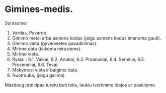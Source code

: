 # Gimines-medis.
Surasome: 
1. Vardas, Pavarde.
2. Gimimo metai arba asmens kodas (jeigu asmens kodus imanoma gauti).
3. Gimimo vieta (gyvenvietes pavadinimas).
4. Mirimo data (taikoma mirusiems).
5. Mirimo vieta.
6. Rysiai : 
        6.1. Vaikai,
        6.2. Anukai,
        6.3. Proanukiai,
        6.4. Seneliai,
        6.5. Proseneliai,
        6.6. Tevai.
7. Mokymosi vieta ir baigimo data,
8. Nuotrauka, (jeigu galima).

Mazdaug principas turetu buti toks, laukiu ivertinimo idejos ar pasiulymo.
